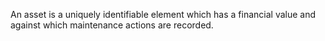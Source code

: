 ﻿An asset is a uniquely identifiable element which has a financial value and against which maintenance actions are recorded.